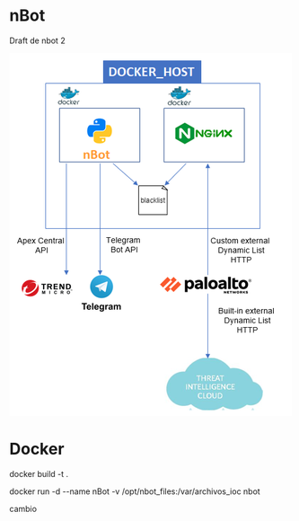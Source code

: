 # nBot
Draft de nbot 2

![alt text](https://github.com/aruiz-personal/nBot/blob/main/screenshots/arquitectura.png)
# Docker
docker build -t .

docker run -d --name nBot -v /opt/nbot_files:/var/archivos_ioc nbot

cambio

